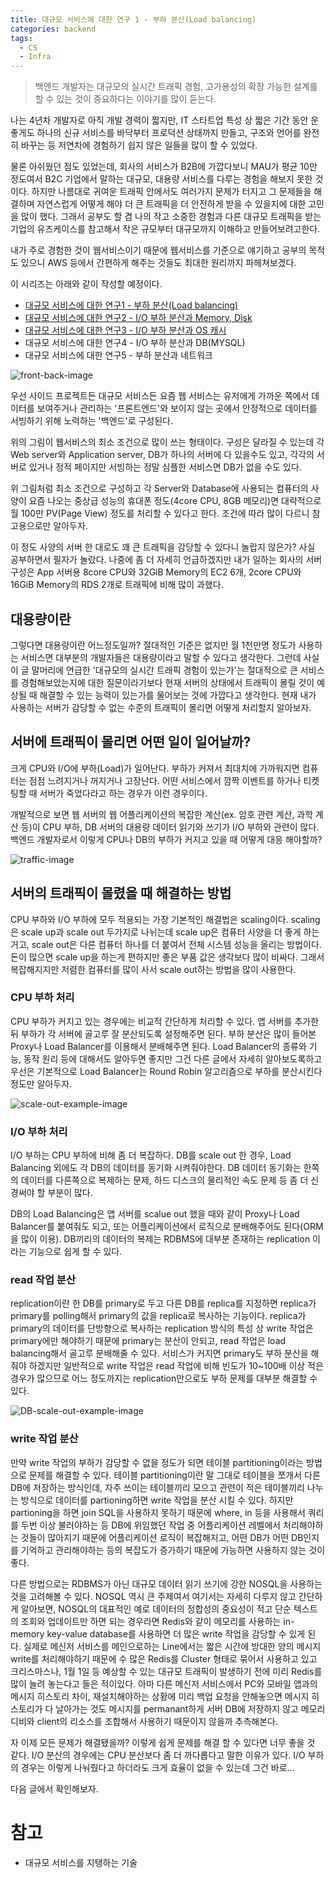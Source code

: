```yaml
---
title: 대규모 서비스에 대한 연구 1 - 부하 분산(Load balancing)
categories: backend
tags:
  - CS
  - Infra
---
```


> 백엔드 개발자는 대규모의 실시간 트래픽 경험, 고가용성의 확장 가능한 설계를 할 수 있는 것이 중요하다는 이야기를 많이 듣는다.

나는 4년차 개발자로 아직 개발 경력이 짧지만, IT 스타트업 특성 상 짧은 기간 동안 운 좋게도 하나의 신규 서비스를 바닥부터 프로덕션 상태까지 만들고, 구조와 언어를 완전히 바꾸는 등 저연차에 경험하기 쉽지 않은 일들을 많이 할 수 있었다.

물론 아쉬웠던 점도 있었는데, 회사의 서비스가 B2B에 가깝다보니 MAU가 평균 10만 정도여서 B2C 기업에서 말하는 대규모, 대용량 서비스를 다루는 경험을 해보지 못한 것이다. 하지만 나름대로 귀여운 트래픽 안에서도 여러가지 문제가 터지고 그 문제들을 해결하며 자연스럽게 어떻게 해야 더 큰 트래픽을 더 안전하게 받을 수 있을지에 대한 고민을 많이 했다. 그래서 공부도 할 겸 나의 작고 소중한 경험과 다른 대규모 트래픽을 받는 기업의 유즈케이스를 참고해서 작은 규모부터 대규모까지 이해하고 만들어보려고한다.

내가 주로 경험한 것이 웹서비스이기 때문에 웹서비스를 기준으로 얘기하고 공부의 목적도 있으니 AWS 등에서 간편하게 해주는 것들도 최대한 원리까지 파헤쳐보겠다.

이 시리즈는 아래와 같이 작성할 예정이다.

- [대규모 서비스에 대한 연구1 - 부하 분산(Load balancing)](https://chuck-park.github.io/cs/large-traffic-research-1/)
- [대규모 서비스에 대한 연구2 - I/O 부하 분산과 Memory, Disk](https://chuck-park.github.io/cs/large-traffic-research-2/)
- [대규모 서비스에 대한 연구3 - I/O 부하 분산과 OS 캐시](https://chuck-park.github.io/cs/large-traffic-research-3/)
- 대규모 서비스에 대한 연구4 - I/O 부하 분산과 DB(MYSQL)
- 대규모 서비스에 대한 연구5 - 부하 분산과 네트워크

![front-back-image](https://img1.daumcdn.net/thumb/R1280x0/?scode=mtistory2&fname=https%3A%2F%2Fblog.kakaocdn.net%2Fdn%2FbfDkVv%2Fbtsi2hp3eQu%2FXeXhqunwQNZAYHNyaKQ48K%2Fimg.png)

우선 사이드 프로젝트든 대규모 서비스든 요즘 웹 서비스는 유저에게 가까운 쪽에서 데이터를 보여주거나 관리하는 '프론트엔드'와 보이지 않는 곳에서 안정적으로 데이터를 서빙하기 위해 노력하는 '백엔드'로 구성된다.

위의 그림이 웹서비스의 최소 조건으로 많이 쓰는 형태이다. 구성은 달라질 수 있는데 각 Web server와 Application server, DB가 하나의 서버에 다 있을수도 있고, 각각의 서버로 있거나 정적 페이지만 서빙하는 정말 심플한 서비스면 DB가 없을 수도 있다.

위 그림처럼 최소 조건으로 구성하고 각 Server와 Database에 사용되는 컴퓨터의 사양이 요즘 나오는 중상급 성능의 휴대폰 정도(4core CPU, 8GB 메모리)면 대략적으로 월 100만 PV(Page View) 정도를 처리할 수 있다고 한다. 조건에 따라 많이 다르니 참고용으로만 알아두자.

이 정도 사양의 서버 한 대로도 꽤 큰 트래픽을 감당할 수 있다니 놀랍지 않은가? 사실 공부하면서 필자가 놀랐다. 나중에 좀 더 자세히 언급하겠지만 내가 일하는 회사의 서버 구성은 App 서버용 8core CPU와 32GiB Memory의 EC2 6개, 2core CPU와 16GiB Memory의 RDS 2개로 트래픽에 비해 많이 과했다.

## 대용량이란
그렇다면 대용량이란 어느정도일까? 절대적인 기준은 없지만 월 1천만명 정도가 사용하는 서비스면 대부분의 개발자들은 대용량이라고 말할 수 있다고 생각한다. 그런데 사실 이 글 말머리에 언급한 '대규모의 실시간 트래픽 경험이 있는가'는 절대적으로 큰 서비스를 경험해보았는지에 대한 질문이라기보다 현재 서버의 상태에서 트래픽이 몰릴 것이 예상될 때 해결할 수 있는 능력이 있는가를 물어보는 것에 가깝다고 생각한다. 현재 내가 사용하는 서버가 감당할 수 없는 수준의 트래픽이 몰리면 어떻게 처리할지 알아보자.

## 서버에 트래픽이 몰리면 어떤 일이 일어날까?
크게 CPU와 I/O에 부하(Load)가 일어난다. 부하가 커져서 최대치에 가까워지면 컴퓨터는 점점 느려지거나 꺼지거나 고장난다. 어떤 서비스에서 깜짝 이벤트를 하거나 티켓팅할 때 서버가 죽었다라고 하는 경우가 이런 경우이다.

개발적으로 보면 웹 서버의 웹 어플리케이션의 복잡한 계산(ex. 암호 관련 계산, 과학 계산 등)이 CPU 부하, DB 서버의 대용량 데이터 읽기와 쓰기가 I/O 부하와 관련이 많다. 백엔드 개발자로서 이렇게 CPU나 DB의 부하가 커지고 있을 때 어떻게 대응 해야할까?

![traffic-image](https://img1.daumcdn.net/thumb/R1280x0/?scode=mtistory2&fname=https%3A%2F%2Fblog.kakaocdn.net%2Fdn%2Flxy6U%2Fbtsi5sKno6I%2F6uE1CiZpuGUND50pxn4C31%2Fimg.jpg "트래픽으로 인한 부하는 고속도로에 차가 많아져서 막히게 되는 것으로 비유해보면 이해가 쉽다.")

## 서버의 트래픽이 몰렸을 때 해결하는 방법
CPU 부하와 I/O 부하에 모두 적용되는 가장 기본적인 해결법은 scaling이다. scaling은 scale up과 scale out 두가지로 나뉘는데 scale up은 컴퓨터 사양을 더 좋게 하는거고, scale out은 다른 컴퓨터 하나를 더 붙여서 전체 시스템 성능을 올리는 방법이다. 돈이 많으면 scale up을 하는게 편하지만 좋은 부품 값은 생각보다 많이 비싸다. 그래서 복잡해지지만 저렴한 컴퓨터를 많이 사서 scale out하는 방법을 많이 사용한다.

### CPU 부하 처리
CPU 부하가 커지고 있는 경우에는 비교적 간단하게 처리할 수 있다. 앱 서버를 추가한 뒤 부하가 각 서버에 골고루 잘 분산되도록 설정해주면 된다. 부하 분산은 많이 들어본 Proxy나 Load Balancer를 이용해서 분배해주면 된다. Load Balancer의 종류와 기능, 동작 원리 등에 대해서도 알아두면 좋지만 그건 다른 글에서 자세히 알아보도록하고 우선은 기본적으로 Load Balancer는 Round Robin 알고리즘으로 부하를 분산시킨다 정도만 알아두자.

![scale-out-example-image](https://img1.daumcdn.net/thumb/R1280x0/?scode=mtistory2&fname=https%3A%2F%2Fblog.kakaocdn.net%2Fdn%2FbDgjjQ%2Fbtsi2QrVSQV%2F8IsEDExDROk91lbDniVpR1%2Fimg.png "앱 서버를 scale out 한 예")

### I/O 부하 처리
I/O 부하는 CPU 부하에 비해 좀 더 복잡하다. DB를 scale out 한 경우, Load Balancing 외에도 각 DB의 데이터를 동기화 시켜줘야한다. DB 데이터 동기화는 한쪽의 데이터를 다른쪽으로 복제하는 문제, 하드 디스크의 물리적인 속도 문제 등 좀 더 신경써야 할 부분이 많다.

DB의 Load Balancing은 앱 서버를 scalue out 했을 때와 같이 Proxy나 Load Balancer를 붙여줘도 되고, 또는 어플리케이션에서 로직으로 분배해주어도 된다(ORM을 많이 이용). DB끼리의 데이터의 복제는 RDBMS에 대부분 존재하는 replication 이라는 기능으로 쉽게 할 수 있다.

### read 작업 분산
replication이란 한 DB를 primary로 두고 다른 DB를 replica를 지정하면 replica가 primary를 polling해서 primary의 값을 replica로 복사하는 기능이다. replica가 primary의 데이터를 단방향으로 복사하는 replication 방식의 특성 상 write 작업은 primary에만 해야하기 때문에 primary는 분산이 안되고, read 작업은 load balancing해서 골고루 분배해줄 수 있다. 서비스가 커지면 primary도 부하 분산을 해줘야 하겠지만 일반적으로 write 작업은 read 작업에 비해 빈도가 10~100배 이상 적은 경우가 많으므로 어느 정도까지는 replication만으로도 부하 문제를 대부분 해결할 수 있다.

![DB-scale-out-example-image](https://img1.daumcdn.net/thumb/R1280x0/?scode=mtistory2&fname=https%3A%2F%2Fblog.kakaocdn.net%2Fdn%2FbyQWqM%2Fbtsi00PFUmC%2FFqhe4rj1KzOMpKBvPHAee0%2Fimg.png "DB를 scale out한 예")

### write 작업 분산
만약 write 작업의 부하가 감당할 수 없을 정도가 되면 테이블 partitioning이라는 방법으로 문제를 해결할 수 있다. 테이블 partitioning이란 말 그대로 테이블을 쪼개서 다른 DB에 저장하는 방식인데, 자주 쓰이는 테이블끼리 모으고 관련이 적은 테이블끼리 나누는 방식으로 데이터를 partioning하면 write 작업을 분산 시킬 수 있다. 하지만 partioning을 하면 join SQL을 사용하지 못하기 때문에 where, in 등을 사용해서 쿼리를 두번 이상 불러야하는 등 DB에 위임했던 작업 중 어플리케이션 레벨에서 처리해야하는 것들이 많아지기 때문에 어플리케이션 로직이 복잡해지고, 어떤 DB가 어떤 DB인지를 기억하고 관리해야하는 등의 복잡도가 증가하기 때문에 가능하면 사용하지 않는 것이 좋다.

다른 방법으로는 RDBMS가 아닌 대규모 데이터 읽기 쓰기에 강한 NOSQL을 사용하는 것을 고려해볼 수 있다. NOSQL 역시 큰 주제여서 여기서는 자세히 다루지 않고 간단하게 알아보면, NOSQL의 대표적인 예로 데이터의 정합성의 중요성이 적고 단순 텍스트의 조회와 업데이트만 하면 되는 경우라면 Redis와 같이 메모리를 사용하는 in-memory key-value database를 사용하면 더 많은 write 작업을 감당할 수 있게 된다. 실제로 메신저 서비스를 메인으로하는 Line에서는 짧은 시간에 방대한 양의 메시지 write를 처리해야하기 때문에 수 많은 Redis를 Cluster 형태로 묶어서 사용하고 있고 크리스마스나, 1월 1일 등 예상할 수 있는 대규모 트래픽이 발생하기 전에 미리 Redis를 많이 늘려 놓는다고 들은 적이있다. 아마 다른 메신저 서비스에서 PC와 모바일 앱과의 메시지 히스토리 차이, 재설치해야하는 상황에 미리 백업 요청을 안해놓으면 메시지 히스토리가 다 날아가는 것도 메시지를 permanant하게 서버 DB에 저장하지 않고 메모리 디비와 client의 리소스를 조합해서 사용하기 때문이지 않을까 추측해본다.

자 이제 모든 문제가 해결됐을까? 이렇게 쉽게 문제를 해결 할 수 있다면 너무 좋을 것 같다. I/O 분산의 경우에는 CPU 분산보다 좀 더 까다롭다고 말한 이유가 있다. I/O 부하의 경우는 이렇게 나눠줬다고 하더라도 크게 효율이 없을 수 있는데 그건 바로...

다음 글에서 확인해보자.

# 참고
- 대규모 서비스를 지탱하는 기술